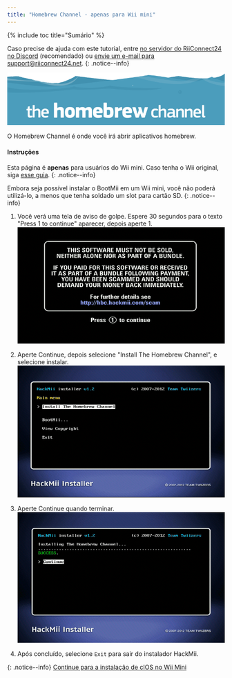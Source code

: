 ```yaml
---
title: "Homebrew Channel - apenas para Wii mini"
---
```


{% include toc title="Sumário" %}

Caso precise de ajuda com este tutorial, entre [no servidor do RiiConnect24 no Discord](https://discord.gg/b4Y7jfD) (recomendado) ou [envie um e-mail para support@riiconnect24.net](mailto:support@riiconnect24.net).
{: .notice--info}

![Logo HBC](/images/hbc.png)

O Homebrew Channel é onde você irá abrir aplicativos homebrew.

#### Instruções
Esta página é **apenas** para usuários do Wii mini. Caso tenha o Wii original, siga [esse guia](hbc).
{: .notice--info}

Embora seja possível instalar o BootMii em um Wii mini, você não poderá utilizá-lo, a menos que tenha soldado um slot para cartão SD.
{: .notice--info}

1. Você verá uma tela de aviso de golpe. Espere 30 segundos para o texto "Press 1 to continue" aparecer, depois aperte 1. ![Aviso de Golpe](/images/Wii/ScamScreen.png)

1. Aperte Continue, depois selecione "Install The Homebrew Channel", e selecione instalar. ![Instalar o Homebrew Channel](/images/Wii/InstallHomebrewChannel.png)

1. Aperte Continue quando terminar. ![Homebrew Channel Instalado com Sucesso](/images/Wii/SuccessHBC.png)


1. Após concluído, selecione `Exit` para sair do instalador HackMii.

{: .notice--info}
[Continue para a instalação de cIOS no Wii Mini](cios-mini)
